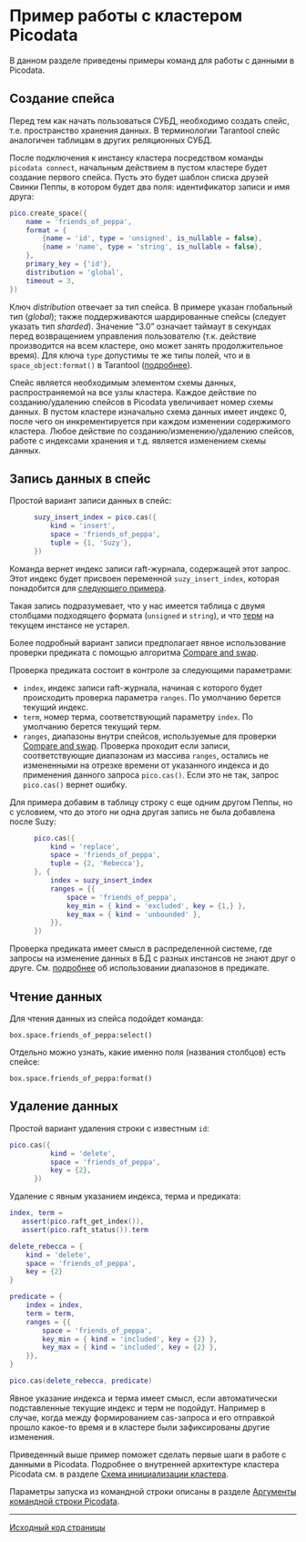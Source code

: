# Пример работы с кластером Picodata
В данном разделе приведены примеры команд для работы с данными в Picodata.


## Создание спейса
Перед тем как начать пользоваться СУБД, необходимо создать спейс, т.е.
пространство хранения данных. В терминологии Tarantool спейс аналогичен
таблицам в других реляционных СУБД. 

После подключения к инстансу кластера посредством команды `picodata
connect`, начальным действием в пустом кластере будет создание первого
спейса. Пусть это будет шаблон списка друзей Свинки Пеппы, в
котором будет два поля: идентификатор записи и имя друга:

```lua
pico.create_space({
    name = 'friends_of_peppa',
    format = {
        {name = 'id', type = 'unsigned', is_nullable = false},
        {name = 'name', type = 'string', is_nullable = false},
    },
    primary_key = {'id'},
    distribution = 'global',
    timeout = 3,
})
```

Ключ _distribution_ отвечает за тип спейса. В примере указан глобальный
тип (_global_); также поддерживаются шардированные спейсы (следует
указать тип _sharded_). Значение “3.0” означает таймаут в секундах перед
возвращением управления пользователю (т.к. действие производится на всем
кластере, оно может занять продолжительное время). Для ключа `type`
допустимы те же типы полей, что и в `space_object:format()` в Tarantool
([подробнее](https://www.tarantool.io/ru/doc/latest/reference/reference_lua/box_space/format/)).  

Спейс является необходимым элементом схемы данных, распространяемой на
все узлы кластера. Каждое действие по созданию/удалению спейсов в
Picodata увеличивает номер схемы данных. В пустом кластере изначально
схема данных имеет индекс 0, после чего он инкрементируется при каждом
изменении содержимого кластера. Любое действие по
созданию/изменению/удалению спейсов, работе с индексами хранения и т.д.
является изменением схемы данных. 


## Запись данных в спейс
Простой вариант записи данных в спейс:

```lua
      suzy_insert_index = pico.cas({
          kind = 'insert',
          space = 'friends_of_peppa',
          tuple = {1, 'Suzy'},
      })
```

Команда вернет индекс записи raft-журнала, содержащей этот запрос. Этот
индекс будет присвоен переменной `suzy_insert_index`, которая
понадобится для [следующего примера](#insert-with-index).

Такая запись подразумевает, что у нас имеется таблица с двумя столбцами
подходящего формата (`unsigned` и `string`), и что
[терм](glossary.md#term) на текущем инстансе не устарел.

Более подробный вариант записи предполагает явное использование проверки
предиката с помощью алгоритма [Compare and swap](glossary.md#cas).

Проверка предиката состоит в контроле за следующими параметрами:

- `index`, индекс записи raft-журнала, начиная с которого будет
  происходить проверка параметра `ranges`. По умолчанию берется текущий
  индекс.
- `term`, номер терма, соответствующий параметру `index`. По умолчанию
  берется текущий терм.
- `ranges`, диапазоны внутри спейсов, используемые для проверки [Compare
  and swap](glossary.md#cas). Проверка проходит если записи,
  соответствующие диапазонам из массива `ranges`, остались не
  измененными на отрезке времени от указанного индекса и до применения
  данного запроса `pico.cas()`. Если это не так, запрос `pico.cas()`
  вернет ошибку.

Для примера добавим в таблицу строку с еще одним другом Пеппы, но с
условием, что до этого ни одна другая запись не была добавлена после
Suzy: <a name="insert-with-index"></a>

```lua
      pico.cas({
          kind = 'replace',
          space = 'friends_of_peppa',
          tuple = {2, 'Rebecca'},
      }, {
          index = suzy_insert_index
          ranges = {{
              space = 'friends_of_peppa',
              key_min = { kind = 'excluded', key = {1,} },
              key_max = { kind = 'unbounded' },
          }},
      })

```
Проверка предиката имеет смысл в распределенной системе, где запросы на
изменение данных в БД с разных инстансов не знают друг о друге. См.
[подробнее](api.md#casrange) об использовании диапазонов в предикате.


## Чтение данных
Для чтения данных из спейса подойдет команда:
```
box.space.friends_of_peppa:select()
```

Отдельно можно узнать, какие именно поля (названия столбцов) есть спейсе:
```
box.space.friends_of_peppa:format()
```

## Удаление данных

Простой вариант удаления строки с известным `id`:

```lua
pico.cas({
          kind = 'delete',
          space = 'friends_of_peppa',
          key = {2},
      })
```

Удаление с явным указанием индекса, терма и предиката:

```lua
index, term =
   assert(pico.raft_get_index()),
   assert(pico.raft_status()).term

delete_rebecca = {
    kind = 'delete',
    space = 'friends_of_peppa',
    key = {2}
}

predicate = {
    index = index,
    term = term,
    ranges = {{
        space = 'friends_of_peppa',
        key_min = { kind = 'included', key = {2} },
        key_max = { kind = 'included', key = {2} },
    }},
}

pico.cas(delete_rebecca, predicate)
```

Явное указание индекса и терма имеет смысл, если автоматически
подставленные текущие индекс и терм не подойдут. Например в случае,
когда между формированием cas-запроса и его отправкой прошло какое-то
время и в кластере были зафиксированы другие изменения.

Приведенный выше пример поможет сделать первые шаги в работе с данными в
Picodata. Подробнее о внутренней архитектуре кластера Picodata см. в
разделе [Cхема инициализации кластера](../clustering). 

Параметры запуска из командной строки описаны в разделе [Аргументы
командной строки Picodata](../cli).

---
[Исходный код страницы](https://git.picodata.io/picodata/picodata/docs/-/blob/main/docs/tutorial.md)

